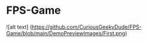 # FPS-Game
![alt text] (https://github.com/CuriousGeekyDude/FPS-Game/blob/main/DemoPreviewImages/First.png)
